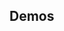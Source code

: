 ## Demos

<code src="./simple.tsx">
<code src="./shadow-dom.tsx">
<code src="./point.tsx">
<code src="./fail.tsx">
<code src="./overflow.tsx">
